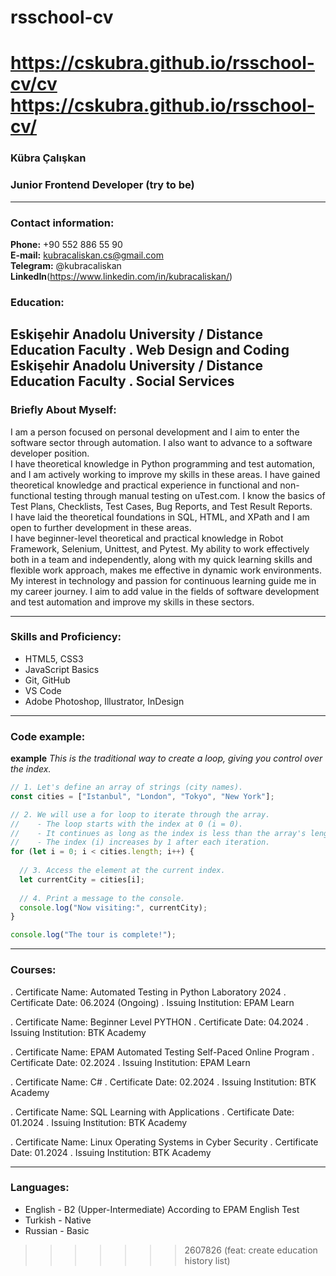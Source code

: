 # rsschool-cv

https://cskubra.github.io/rsschool-cv/cv <br>
https://cskubra.github.io/rsschool-cv/
=======
### Kübra Çalışkan
### Junior Frontend Developer (try to be)

---

### Contact information:

**Phone:** +90 552 886 55 90<br>
**E-mail:** kubracaliskan.cs@gmail.com<br>
**Telegram:** @kubracaliskan<br>
**LinkedIn**(https://www.linkedin.com/in/kubracaliskan/)<br>

### Education:
**Eskişehir Anadolu University / Distance Education Faculty**
. Web Design and Coding
**Eskişehir Anadolu University / Distance Education Faculty**
. Social Services
---

### Briefly About Myself:

I am a person focused on personal development and I aim to enter the software sector through automation. I also want to advance to a software developer position. <br>
I have theoretical knowledge in Python programming and test automation, and I am actively working to improve my skills in these areas. I have gained theoretical knowledge and practical experience in functional and non-functional testing through manual testing on uTest.com. I know the basics of Test Plans, Checklists, Test Cases, Bug Reports, and Test Result Reports.<br>
I have laid the theoretical foundations in SQL, HTML, and XPath and I am open to further development in these areas.<br> 
I have beginner-level theoretical and practical knowledge in Robot Framework, Selenium, Unittest, and Pytest. My ability to work effectively both in a team and independently, along with my quick learning skills and flexible work approach,  makes me effective in dynamic work environments.<br>
My interest in technology and passion for continuous learning guide me in my career journey. I aim to add value in the fields of software development and test automation and improve my skills in these sectors.

---

### Skills and Proficiency:

- HTML5, CSS3
- JavaScript Basics
- Git, GitHub
- VS Code
- Adobe Photoshop, Illustrator, InDesign

---

### Code example:

**example**
*This is the traditional way to create a loop, giving you control over the index.*

```javascript
// 1. Let's define an array of strings (city names).
const cities = ["Istanbul", "London", "Tokyo", "New York"];

// 2. We will use a for loop to iterate through the array.
//    - The loop starts with the index at 0 (i = 0).
//    - It continues as long as the index is less than the array's length.
//    - The index (i) increases by 1 after each iteration.
for (let i = 0; i < cities.length; i++) {
  
  // 3. Access the element at the current index.
  let currentCity = cities[i];
  
  // 4. Print a message to the console.
  console.log("Now visiting:", currentCity);
}

console.log("The tour is complete!");
```
---

### Courses:

. Certificate Name: Automated Testing in Python Laboratory 2024
. Certificate Date: 06.2024 (Ongoing)
. Issuing Institution: EPAM Learn

. Certificate Name: Beginner Level PYTHON
. Certificate Date: 04.2024
. Issuing Institution: BTK Academy

. Certificate Name: EPAM Automated Testing Self-Paced Online Program
. Certificate Date: 02.2024
. Issuing Institution: EPAM Learn

. Certificate Name: C#
. Certificate Date: 02.2024
. Issuing Institution: BTK Academy

. Certificate Name: SQL Learning with Applications
. Certificate Date: 01.2024
. Issuing Institution: BTK Academy

. Certificate Name: Linux Operating Systems in Cyber Security
. Certificate Date: 01.2024
. Issuing Institution: BTK Academy

---

### Languages:

- English \- B2 (Upper-Intermediate) According to EPAM English Test
- Turkish \- Native
- Russian \- Basic
>>>>>>> 2607826 (feat: create education history list)
